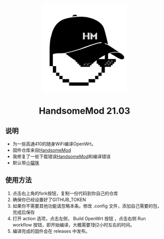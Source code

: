<p align="center"><img src="logo.png" /></p>
<h1 align="center">HandsomeMod 21.03</h1>

## 说明
- 为一些高通410的随身WiFi编译OpenWrt。
- 固件仓库来自[HandsomeMod](https://github.com/HandsomeMod/HandsomeMod)
- 我修复了一些下载错误[HandsomeMod](https://github.com/LeeHe-gif/HandsomeMod)和编译错误
- 默认带[小猫咪](https://github.com/vernesong/OpenClash)

## 使用方法
1. 点击右上角的fork按钮，复制一份代码到你自己的仓库
2. 确保你已经设置好了GITHUB_TOKEN
3. 如果你不需要其他功能请忽略本条。修改 .config 文件，添加自己需要的包，完成后保存
4. 打开 action 选项，点击左侧， Build OpenWrt 按钮 ，点击右侧 Run workflow 按钮，即开始编译，大概需要1到2小时左右的时间。
5. 编译完成的固件会在 releases 中发布。
